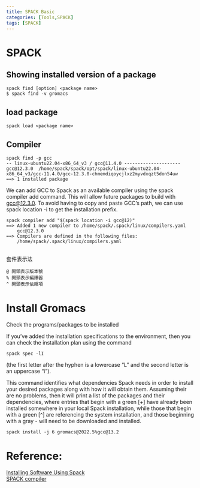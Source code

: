 ```yaml
---
title: SPACK Basic
categories: [Tools,SPACK]
tags: [SPACK]
---
```


# SPACK
## Showing installed version of a package
```
spack find [option] <package name>
$ spack find -v gromacs
```

## load package
```
spack load <package name>
```


## Compiler
```
spack find -p gcc
-- linux-ubuntu22.04-x86_64_v3 / gcc@11.4.0 ---------------------
gcc@12.3.0  /home/spack/spack/opt/spack/linux-ubuntu22.04-x86_64_v3/gcc-11.4.0/gcc-12.3.0-chmemdiqoycjlxz2myvdxqzt5don54uw
==> 1 installed package
```
We can add GCC to Spack as an available compiler using the spack compiler add command. This will allow future packages to build with gcc@12.3.0. To avoid having to copy and paste GCC’s path, we can use spack location -i to get the installation prefix.
```
spack compiler add "$(spack location -i gcc@12)"
==> Added 1 new compiler to /home/spack/.spack/linux/compilers.yaml
    gcc@12.3.0
==> Compilers are defined in the following files:
    /home/spack/.spack/linux/compilers.yaml
```

##
套件表示法
```
@ 開頭表示版本號
% 開頭表示編譯器
^ 開頭表示依賴項
```
# Install Gromacs
Check the programs/packages to be installed

If you’ve added the installation specifications to the environment, then you can check the installation plan using the command
```
spack spec -lI
```
(the first letter after the hyphen is a lowercase “L” and the second letter is an uppercase “i”).

This command identifies what dependencies Spack needs in order to install your desired packages along with how it will obtain them. Assuming their are no problems, then it will print a list of the packages and their dependencies, where entries that begin with a green [+] have already been installed somewhere in your local Spack installation, while those that begin with a green [^] are referencing the system installation, and those beginning with a gray - will need to be downloaded and installed.

```
spack install -j 6 gromacs@2022.5%gcc@13.2
```

# Reference:
[Installing Software Using Spack](https://chtc.cs.wisc.edu/uw-research-computing/hpc-spack-install) \
[SPACK compiler](https://spack-tutorial.readthedocs.io/en/latest/tutorial_basics.html#customizing-compilers) 
